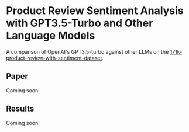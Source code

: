 # Product Review Sentiment Analysis with GPT3.5-Turbo and Other Language Models
A comparison of OpenAI's GPT3.5-turbo against other LLMs on the [171k-product-review-with-sentiment-dataset](https://www.kaggle.com/datasets/mansithummar67/171k-product-review-with-sentiment-dataset).


## Paper
Coming soon!

## Results
Coming soon!

